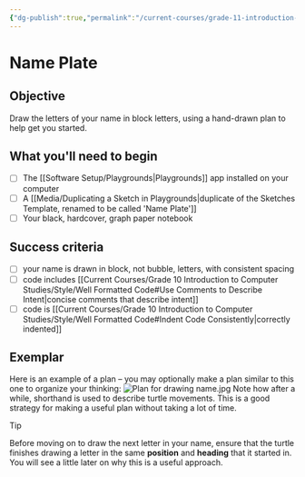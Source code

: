 ```yaml
---
{"dg-publish":true,"permalink":"/current-courses/grade-11-introduction-to-computer-science/section-2/tasks/name-plate/","tags":["ics2o","ics3u"],"dgHomeLink":false}
---
```


# Name Plate
## Objective
Draw the letters of your name in block letters, using a hand-drawn plan to help get you started.
## What you'll need to begin
- [ ] The [[Software Setup/Playgrounds\|Playgrounds]] app installed on your computer
- [ ] A [[Media/Duplicating a Sketch in Playgrounds\|duplicate of the Sketches Template, renamed to be called 'Name Plate']]
- [ ] Your black, hardcover, graph paper notebook
## Success criteria
- [ ] your name is drawn in block, not bubble, letters, with consistent spacing
- [ ] code includes [[Current Courses/Grade 10 Introduction to Computer Studies/Style/Well Formatted Code#Use Comments to Describe Intent\|concise comments that describe intent]]
- [ ] code is [[Current Courses/Grade 10 Introduction to Computer Studies/Style/Well Formatted Code#Indent Code Consistently\|correctly indented]]
## Exemplar
Here is an example of a plan – you may optionally make a plan similar to this one to organize your thinking:
![Plan for drawing name.jpg](/img/user/Attachments/Plan%20for%20drawing%20name.jpg)
Note how after a while, shorthand is used to describe turtle movements. This is a good strategy for making a useful plan without taking a lot of time.
> [!TIP]
> Before moving on to draw the next letter in your name, ensure that the turtle finishes drawing a letter in the same **position** and **heading** that it started in. You will see a little later on why this is a useful approach.